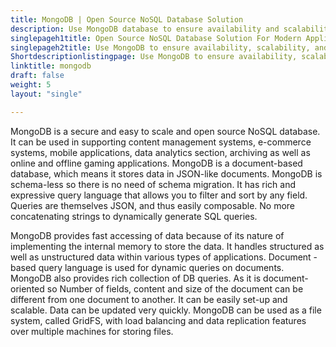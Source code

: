 ```yaml
---
title: MongoDB | Open Source NoSQL Database Solution
description: Use MongoDB database to ensure availability and scalability with the most demanding data security and privacy requirements of modern day applications.
singlepageh1title: Open Source NoSQL Database Solution For Modern Applications
singlepageh2title: Use MongoDB to ensure availability, scalability, and compliance with the most demanding data security and privacy requirements of modern day applications.
Shortdescriptionlistingpage: Use MongoDB to ensure availability, scalability, and compliance with the most demanding data security and privacy requirements of modern day applications.
linktitle: mongodb
draft: false
weight: 5
layout: "single"

---
```


MongoDB is a secure and easy to scale and open source NoSQL database. It can be used in supporting content management systems, e-commerce systems, mobile applications, data analytics section, archiving as well as online and offline gaming applications. MongoDB is a document-based database, which means it stores data in JSON-like documents. MongoDB is schema-less so there is no need of schema migration. It has rich and expressive query language that allows you to filter and sort by any field. Queries are themselves JSON, and thus easily composable. No more concatenating strings to dynamically generate SQL queries.

MongoDB provides fast accessing of data because of its nature of implementing the internal memory to store the data. It handles structured as well as unstructured data within various types of applications. Document -based query language is used for dynamic queries on documents. MongoDB also provides rich collection of DB queries. As it is document-oriented so Number of fields, content and size of the document can be different from one document to another. It can be easily set-up and scalable. Data can be updated very quickly. MongoDB can be used as a file system, called GridFS, with load balancing and data replication features over multiple machines for storing files.